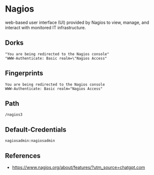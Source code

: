 # Nagios
web-based user interface (UI) provided by Nagios to view, manage, and interact with monitored IT infrastructure.

## Dorks
```
"You are being redirected to the Nagios console"
"WWW-Authenticate: Basic realm=\"Nagios Access"
```

## Fingerprints
```
You are being redirected to the Nagios console
WWW-Authenticate: Basic realm="Nagios Access"
```

## Path
```
/nagios3
```

## Default-Credentials
```
nagiosadmin:nagiosadmin
```

## References
- https://www.nagios.org/about/features/?utm_source=chatgpt.com
